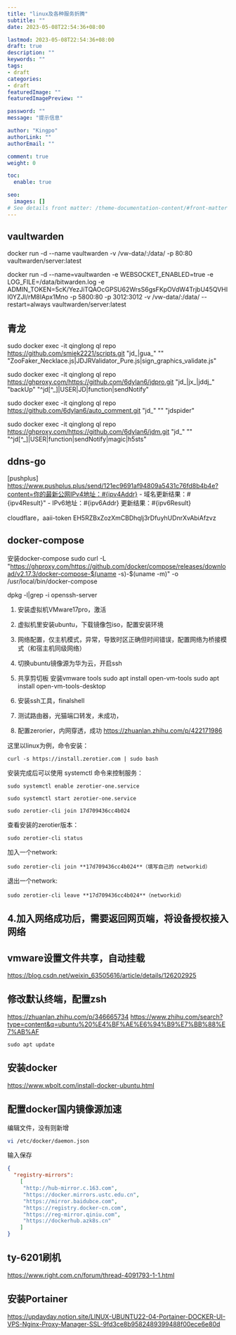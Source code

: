 ```yaml
---
title: "linux及各种服务折腾"
subtitle: ""
date: 2023-05-08T22:54:36+08:00

lastmod: 2023-05-08T22:54:36+08:00
draft: true
description: ""
keywords: ""
tags:
- draft
categories:
- draft
featuredImage: ""
featuredImagePreview: ""

password: ""
message: "提示信息"

author: "Kingpo"
authorLink: ""
authorEmail: ""

comment: true
weight: 0

toc:
  enable: true

seo:
  images: []
# See details front matter: /theme-documentation-content/#front-matter
---
```


<!--more-->
## vaultwarden
docker run -d --name vaultwarden -v /vw-data/:/data/ -p 80:80 vaultwarden/server:latest

docker run -d --name=vaultwarden -e WEBSOCKET_ENABLED=true -e LOG_FILE=/data/bitwarden.log -e ADMIN_TOKEN=5cK/YezJiTQAOcGPSU62WrsS6gsFKpOVdW4TrjbU45QVHII0YZJI/rM8IApx1Mno -p 5800:80 -p 3012:3012 -v /vw-data/:/data/ --restart=always  vaultwarden/server:latest


## 青龙
sudo docker exec -it qinglong ql repo https://github.com/smiek2221/scripts.git "jd_|gua_" "" "ZooFaker_Necklace.js|JDJRValidator_Pure.js|sign_graphics_validate.js"

sudo docker exec -it qinglong ql repo https://ghproxy.com/https://github.com/6dylan6/jdpro.git "jd_|jx_|jddj_" "backUp" "^jd[^_]|USER|JD|function|sendNotify"

sudo docker exec -it qinglong ql repo https://github.com/6dylan6/auto_comment.git "jd_" "" "jdspider"

sudo docker exec -it qinglong ql repo https://ghproxy.com/https://github.com/6dylan6/jdm.git "jd_" "" "^jd[^_]|USER|function|sendNotify|magic|h5sts"

## ddns-go
[pushplus]
https://www.pushplus.plus/send/121ec9691af94809a5431c76fd8b4b4e?content=你的最新公网IPv4地址：#{ipv4Addr} - 域名更新结果：#{ipv4Result}" - IPv6地址：#{ipv6Addr} 更新结果：#{ipv6Result}


cloudflare，aaii-token
EH5RZBxZozXmCBDhqlj3rDfuyhUDnrXvAbiAfzvz

## docker-compose
安装docker-compose
sudo curl -L "https://ghproxy.com/https://github.com/docker/compose/releases/download/v2.17.3/docker-compose-$(uname -s)-$(uname -m)" -o /usr/local/bin/docker-compose



dpkg -l|grep -i openssh-server

1. 安装虚拟机VMware17pro，激活

2. 虚拟机里安装ubuntu，下载镜像包iso，配置安装环境

3. 网络配置，仅主机模式，异常，导致时区正确但时间错误，配置网络为桥接模式（和宿主机同级网络）

4. 切换ubuntu镜像源为华为云，开启ssh

5. 共享剪切板
安装vmware tools
sudo apt install open-vm-tools
sudo apt install open-vm-tools-desktop

6. 安装ssh工具，finalshell
7.  测试路由器，光猫端口转发，未成功，

8. 配置zerorier，内网穿透，成功
https://zhuanlan.zhihu.com/p/422171986

这里以linux为例，命令安装：

```text
curl -s https://install.zerotier.com | sudo bash
```

安装完成后可以使用 systemctl 命令来控制服务：

```text
sudo systemctl enable zerotier-one.service

sudo systemctl start zerotier-one.service

sudo zerotier-cli join 17d709436cc4b024
```

查看安装的zerotier版本：

```text
sudo zerotier-cli status
```

加入一个network:

```
sudo zerotier-cli join **17d709436cc4b024**（填写自己的 networkid）
```

退出一个network:
```
sudo zerotier-cli leave **17d709436cc4b024**（networkid）
```



## 4.加入网络成功后，需要返回网页端，将设备授权接入网络


## vmware设置文件共享，自动挂载
https://blog.csdn.net/weixin_63505616/article/details/126202925

## 修改默认终端，配置zsh
https://zhuanlan.zhihu.com/p/346665734
https://www.zhihu.com/search?type=content&q=ubuntu%20%E4%BF%AE%E6%94%B9%E7%BB%88%E7%AB%AF

```text
sudo apt update
```

## 安装docker
https://www.wbolt.com/install-docker-ubuntu.html

## 配置docker国内镜像源加速
编辑文件，没有则新增
```bash
vi /etc/docker/daemon.json
```


输入保存
``` json
{
  "registry-mirrors": 
    [
     "http://hub-mirror.c.163.com", 
     "https://docker.mirrors.ustc.edu.cn",
     "https://mirror.baidubce.com", 
     "https://registry.docker-cn.com", 
     "https://reg-mirror.qiniu.com", 
     "https://dockerhub.azk8s.cn"
    ]
}
```

## ty-6201刷机
https://www.right.com.cn/forum/thread-4091793-1-1.html


## 安装Portainer
https://updayday.notion.site/LINUX-UBUNTU22-04-Portainer-DOCKER-UI-VPS-Nginx-Proxy-Manager-SSL-9fd3ce8b9582489399488f00ece6e80d
